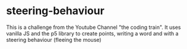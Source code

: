 # steering-behaviour
This is a challenge from the Youtube Channel "the coding train". 
It uses vanilla JS and the p5 library to create points, writing a word and with a steering behaviour (fleeing the mouse)

